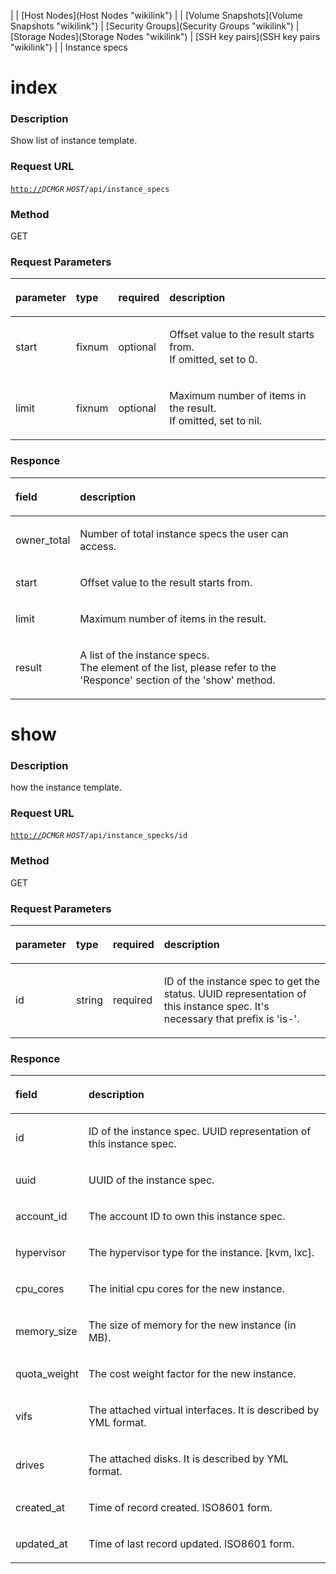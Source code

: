 <Instances> | <Images> | [Host Nodes](Host Nodes "wikilink") | <Volumes>
| [Volume Snapshots](Volume Snapshots "wikilink") | [Security
Groups](Security Groups "wikilink") | [Storage
Nodes](Storage Nodes "wikilink") | [SSH key
pairs](SSH key pairs "wikilink") | <Networks> | Instance specs

**index**
=========

### Description

Show list of instance template.

### Request URL

[`http://`](http://)*`DCMGR` `HOST`*`/api/instance_specs`

### Method

GET

### Request Parameters

<table>
<thead>
<tr class="header">
<th align="left"><p>parameter</p></th>
<th align="left"><p>type</p></th>
<th align="left"><p>required</p></th>
<th align="left"><p>description</p></th>
</tr>
</thead>
<tbody>
<tr class="odd">
<td align="left"><p>start</p></td>
<td align="left"><p>fixnum</p></td>
<td align="left"><p>optional</p></td>
<td align="left"><p>Offset value to the result starts from.<br />If omitted, set to 0.</p></td>
</tr>
<tr class="even">
<td align="left"><p>limit</p></td>
<td align="left"><p>fixnum</p></td>
<td align="left"><p>optional</p></td>
<td align="left"><p>Maximum number of items in the result.<br />If omitted, set to nil.</p></td>
</tr>
</tbody>
</table>

### Responce

<table>
<thead>
<tr class="header">
<th align="left"><p>field</p></th>
<th align="left"><p>description</p></th>
</tr>
</thead>
<tbody>
<tr class="odd">
<td align="left"><p>owner_total</p></td>
<td align="left"><p>Number of total instance specs the user can access.</p></td>
</tr>
<tr class="even">
<td align="left"><p>start</p></td>
<td align="left"><p>Offset value to the result starts from.</p></td>
</tr>
<tr class="odd">
<td align="left"><p>limit</p></td>
<td align="left"><p>Maximum number of items in the result.</p></td>
</tr>
<tr class="even">
<td align="left"><p>result</p></td>
<td align="left"><p>A list of the instance specs.<br />The element of the list, please refer to the 'Responce' section of the 'show' method.</p></td>
</tr>
</tbody>
</table>

**show**
========

### Description

how the instance template.

### Request URL

[`http://`](http://)*`DCMGR` `HOST`*`/api/instance_specks/id`

### Method

GET

### Request Parameters

<table>
<thead>
<tr class="header">
<th align="left"><p>parameter</p></th>
<th align="left"><p>type</p></th>
<th align="left"><p>required</p></th>
<th align="left"><p>description</p></th>
</tr>
</thead>
<tbody>
<tr class="odd">
<td align="left"><p>id</p></td>
<td align="left"><p>string</p></td>
<td align="left"><p>required</p></td>
<td align="left"><p>ID of the instance spec to get the status. UUID representation of this instance spec. It's necessary that prefix is 'is-'.</p></td>
</tr>
</tbody>
</table>

### Responce

<table>
<thead>
<tr class="header">
<th align="left"><p>field</p></th>
<th align="left"><p>description</p></th>
</tr>
</thead>
<tbody>
<tr class="odd">
<td align="left"><p>id</p></td>
<td align="left"><p>ID of the instance spec. UUID representation of this instance spec.</p></td>
</tr>
<tr class="even">
<td align="left"><p>uuid</p></td>
<td align="left"><p>UUID of the instance spec.</p></td>
</tr>
<tr class="odd">
<td align="left"><p>account_id</p></td>
<td align="left"><p>The account ID to own this instance spec.</p></td>
</tr>
<tr class="even">
<td align="left"><p>hypervisor</p></td>
<td align="left"><p>The hypervisor type for the instance. [kvm, lxc].</p></td>
</tr>
<tr class="odd">
<td align="left"><p>cpu_cores</p></td>
<td align="left"><p>The initial cpu cores for the new instance.</p></td>
</tr>
<tr class="even">
<td align="left"><p>memory_size</p></td>
<td align="left"><p>The size of memory for the new instance (in MB).</p></td>
</tr>
<tr class="odd">
<td align="left"><p>quota_weight</p></td>
<td align="left"><p>The cost weight factor for the new instance.</p></td>
</tr>
<tr class="even">
<td align="left"><p>vifs</p></td>
<td align="left"><p>The attached virtual interfaces. It is described by YML format.</p></td>
</tr>
<tr class="odd">
<td align="left"><p>drives</p></td>
<td align="left"><p>The attached disks. It is described by YML format.</p></td>
</tr>
<tr class="even">
<td align="left"><p>created_at</p></td>
<td align="left"><p>Time of record created. ISO8601 form.</p></td>
</tr>
<tr class="odd">
<td align="left"><p>updated_at</p></td>
<td align="left"><p>Time of last record updated. ISO8601 form.</p></td>
</tr>
</tbody>
</table>



